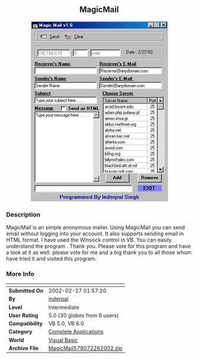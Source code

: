 ﻿<div align="center">

## MagicMail

<img src="PIC2002332326166044.jpg">
</div>

### Description

MagicMail is an simple anonymous mailer. Using MagicMail you can send email without logging into your account. It also supports sending email in HTML format. I have used the Winsock control in VB. You can easily understand the program . Thank you. Please vote for this program and have a look at it as well. please vote for me and a big thank you to all those whom have tried it and visited this program.
 
### More Info
 


<span>             |<span>
---                |---
**Submitted On**   |2002-02-27 01:57:20
**By**             |[inderpal](https://github.com/Planet-Source-Code/PSCIndex/blob/master/ByAuthor/inderpal.md)
**Level**          |Intermediate
**User Rating**    |5.0 (30 globes from 6 users)
**Compatibility**  |VB 5\.0, VB 6\.0
**Category**       |[Complete Applications](https://github.com/Planet-Source-Code/PSCIndex/blob/master/ByCategory/complete-applications__1-27.md)
**World**          |[Visual Basic](https://github.com/Planet-Source-Code/PSCIndex/blob/master/ByWorld/visual-basic.md)
**Archive File**   |[MagicMail579072262002\.zip](https://github.com/Planet-Source-Code/inderpal-magicmail__1-32137/archive/master.zip)








